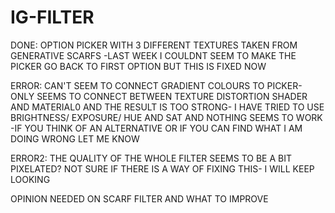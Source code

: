 # IG-FILTER


DONE: OPTION PICKER WITH 3 DIFFERENT TEXTURES TAKEN FROM GENERATIVE SCARFS
-LAST WEEK I COULDNT SEEM TO MAKE THE PICKER GO BACK TO FIRST OPTION BUT THIS IS FIXED NOW

ERROR: CAN'T SEEM TO CONNECT GRADIENT COLOURS TO PICKER- ONLY SEEMS TO CONNECT BETWEEN TEXTURE DISTORTION SHADER AND MATERIAL0 AND THE RESULT IS TOO STRONG- I HAVE TRIED TO USE BRIGHTNESS/ EXPOSURE/ HUE AND SAT AND NOTHING SEEMS TO WORK
-IF YOU THINK OF AN ALTERNATIVE OR IF YOU CAN FIND WHAT I AM DOING WRONG LET ME KNOW

ERROR2: THE QUALITY OF THE WHOLE FILTER SEEMS TO BE A BIT PIXELATED? NOT SURE IF THERE IS A WAY OF FIXING THIS- I WILL KEEP LOOKING

OPINION NEEDED ON SCARF FILTER AND WHAT TO IMPROVE
